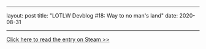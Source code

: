 
---
layout: post
title: "LOTLW Devblog #18: Way to no man's land"
date: 2020-08-31

---

[Click here to read the entry on Steam >>](https://steamcommunity.com/games/1097560/announcements/detail/4254167313506071352)
